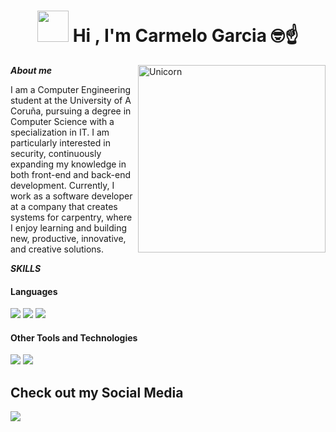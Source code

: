 <h1 align="center"><img src="https://media.giphy.com/media/xSVQgqlSTMXYs/giphy.gif" width="50"> <b>Hi , I'm Carmelo Garcia </b>🤓☝️ </h1>
<!--  -->

<img align="right" width=300px alt="Unicorn" src="https://media.giphy.com/media/TZnb9yP17Mc9i/giphy.gif"> 

***About me***

I am a Computer Engineering student at the University of A Coruña, pursuing a degree in Computer Science with a specialization in IT. I am particularly interested in security, continuously expanding my knowledge in both front-end and back-end development. Currently, I work as a software developer at a company that creates systems for carpentry, where I enjoy learning and building new, productive, innovative, and creative solutions.

***SKILLS***

<h4> Languages </h4>
<span> 
  <img src="https://img.shields.io/badge/Java-ED8B00?style=for-the-badge&logo=java&logoColor=white">
  <img src="https://img.shields.io/badge/C-00599C?style=for-the-badge&logo=c&logoColor=white">
  <img src="https://img.shields.io/badge/python-3670A0?style=for-the-badge&logo=python&logoColor=ffdd54">

 


</span>


<h4> Other Tools and Technologies </h4>
<span>
  <img src="https://img.shields.io/badge/Git-F05032?style=for-the-badge&logo=git&logoColor=white">
  <img src="https://img.shields.io/badge/MySQL-00000F?style=for-the-badge&logo=mysql&logoColor=white">



</span>

## Check out my Social Media

<a href= "https://www.instagram.com/carmelo.27/?hl=es">
    <img src="https://img.shields.io/badge/Instagram-%23E4405F.svg?style=for-the-badge&logo=Instagram&logoColor=white">
</a>



